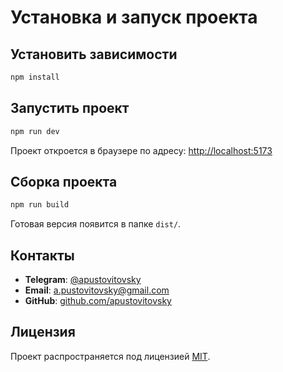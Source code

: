# Установка и запуск проекта

## Установить зависимости

```bash
npm install
```

## Запустить проект

```bash
npm run dev
```

Проект откроется в браузере по адресу: [http://localhost:5173](http://localhost:5173)

## Сборка проекта

```bash
npm run build
```

Готовая версия появится в папке `dist/`.

## Контакты

- **Telegram**: [@apustovitovsky](http://t.me/apustovitovsky)
- **Email**: a.pustovitovsky@gmail.com
- **GitHub**: [github.com/apustovitovsky](https://github.com/apustovitovsky)

## Лицензия

Проект распространяется под лицензией [MIT](LICENSE).

